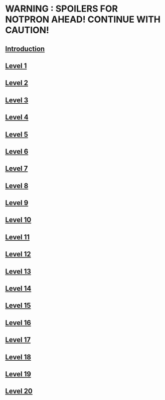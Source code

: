 # **WARNING : SPOILERS FOR NOTPRON AHEAD! CONTINUE WITH CAUTION!**

## [Introduction](introduction.md)

## [Level 1](levels/level1.md)

## [Level 2](levels/level2.md)

## [Level 3](levels/level3.md)

## [Level 4](levels/level4.md)

## [Level 5](levels/level5.md)

## [Level 6](levels/level6.md)

## [Level 7](levels/level7.md)

## [Level 8](levels/level8.md)

## [Level 9](levels/level9.md)

## [Level 10](levels/level10.md)

## [Level 11](levels/level11.md)

## [Level 12](levels/level12.md)

## [Level 13](levels/level13.md)

## [Level 14](levels/level14.md)

## [Level 15](levels/level15.md)

## [Level 16](levels/level16.md)

## [Level 17](levels/level17.md)

## [Level 18](levels/level18.md)

## [Level 19](levels/level19.md)

## [Level 20](levels/level20.md)
